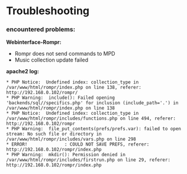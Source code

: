 # Troubleshooting

### encountered problems:

**Webinterface-Rompr:**  
* Rompr does not send commands to MPD
* Music collection update failed

**apache2 log:**  
```* call to undefined function connect_to_database() in /var/www/html/rompr/backends/sql/backend.php  
* PHP Notice:  Undefined index: collection_type in /var/www/html/rompr/index.php on line 138, referer: http://192.168.0.102/rompr/  
* PHP Warning:  include(): Failed opening 'backends/sql//specifics.php' for inclusion (include_path='.') in /var/www/html/rompr/index.php on line 138  
* PHP Notice:  Undefined index: collection_type in /var/www/html/rompr/includes/functions.php on line 494, referer: http://192.168.0.102/rompr  
* PHP Warning:  file_put_contents(prefs/prefs.var): failed to open stream: No such file or directory in /var/www/html/rompr/includes/vars.php on line 298  
* ERROR!              : COULD NOT SAVE PREFS, referer: http://192.168.0.102/rompr/index.php  
* PHP Warning:  mkdir(): Permission denied in /var/www/html/rompr/includes/firstrun.php on line 29, referer: http://192.168.0.102/rompr/index.php  
```
